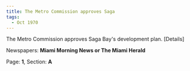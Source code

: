```yaml
---  
title: The Metro Commission approves Saga  
tags:  
  - Oct 1970  
---  
```

  
The Metro Commission approves Saga Bay's development plan. [Details]  
  
Newspapers: **Miami Morning News or The Miami Herald**  
  
Page: **1**, Section: **A** 
